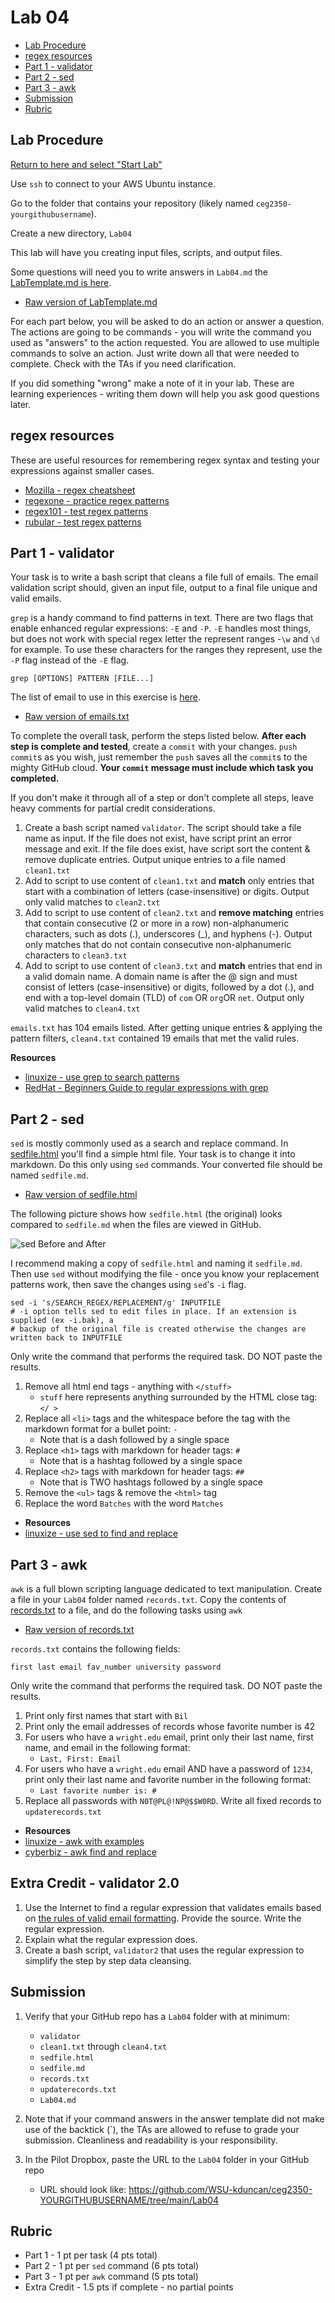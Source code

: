 # Lab 04

- [Lab Procedure](#Lab-Procedure)
- [regex resources](#regex-resources)
- [Part 1 - validator](#Part-1---validator)
- [Part 2 - sed](#Part-2---sed)
- [Part 3 - awk](#Part-3---awk)
- [Submission](#Submission)
- [Rubric](#Rubric)

## Lab Procedure

[Return to here and select "Start Lab"](https://awsacademy.instructure.com/courses/68834/modules/items/6128516)

Use `ssh` to connect to your AWS Ubuntu instance.

Go to the folder that contains your repository (likely named `ceg2350-yourgithubusername`).

Create a new directory, `Lab04`

This lab will have you creating input files, scripts, and output files.

Some questions will need you to write answers in `Lab04.md` the [LabTemplate.md is here](LabTemplate.md).

- [Raw version of LabTemplate.md](https://raw.githubusercontent.com/pattonsgirl/CEG2350/main/Labs/Lab04/LabTemplate.md)

For each part below, you will be asked to do an action or answer a question. The actions are going to be commands - you will write the command you used as "answers" to the action requested. You are allowed to use multiple commands to solve an action. Just write down all that were needed to complete. Check with the TAs if you need clarification.

If you did something "wrong" make a note of it in your lab. These are learning experiences - writing them down will help you ask good questions later.

## regex resources

These are useful resources for remembering regex syntax and testing your expressions against smaller cases.

- [Mozilla - regex cheatsheet](https://developer.mozilla.org/en-US/docs/Web/JavaScript/Guide/Regular_Expressions/Cheatsheet)
- [regexone - practice regex patterns](https://regexone.com/)
- [regex101 - test regex patterns](https://regex101.com/)
- [rubular - test regex patterns](https://rubular.com/)

## Part 1 - validator

Your task is to write a bash script that cleans a file full of emails.  The email validation script should, given an input file, output to a final file unique and valid emails.

`grep` is a handy command to find patterns in text. There are two flags that enable enhanced regular expressions: `-E` and `-P`. `-E` handles most things, but does not work with special regex letter the represent ranges -`\w` and `\d` for example. To use these characters for the ranges they represent, use the `-P` flag instead of the `-E` flag.

```
grep [OPTIONS] PATTERN [FILE...]
```

The list of email to use in this exercise is [here](data/emails.txt).
   - [Raw version of emails.txt](https://raw.githubusercontent.com/pattonsgirl/CEG2350/main/Labs/Lab04/data/emails.txt)

To complete the overall task, perform the steps listed below.  **After each step is complete and tested**, create a `commit` with your changes.  `push` `commit`s as you wish, just remember the `push` saves all the `commit`s to the mighty GitHub cloud.  **Your `commit` message must include which task you completed.**

If you don't make it through all of a step or don't complete all steps, leave heavy comments for partial credit considerations.

1. Create a bash script named `validator`.  The script should take a file name as input.  If the file does not exist, have script print an error message and exit.  If the file does exist, have script sort the content & remove duplicate entries. Output unique entries to a file named `clean1.txt`
2. Add to script to use content of `clean1.txt` and **match** only entries that start with a combination of letters (case-insensitive) or digits.  Output only valid matches to `clean2.txt`
3. Add to script to use content of `clean2.txt` and **remove matching** entries that contain consecutive (2 or more in a row) non-alphanumeric characters, such as dots (.), underscores (_), and hyphens (-).  Output only matches that do not contain consecutive non-alphanumeric characters to `clean3.txt`
4. Add to script to use content of `clean3.txt` and **match** entries that end in a valid domain name.  A domain name is after the @ sign and must consist of letters (case-insensitive) or digits, followed by a dot (.), and end with a top-level domain (TLD) of `com` OR `org`OR `net`.  Output only valid matches to `clean4.txt`

`emails.txt` has 104 emails listed.  After getting unique entries & applying the pattern filters, `clean4.txt` contained 19 emails that met the valid rules.

**Resources**
- [linuxize - use grep to search patterns](https://linuxize.com/post/how-to-use-grep-command-to-search-files-in-linux/)
- [RedHat - Beginners Guide to regular expressions with grep](https://developers.redhat.com/articles/2022/09/14/beginners-guide-regular-expressions-grep#)

## Part 2 - sed

`sed` is mostly commonly used as a search and replace command. In [sedfile.html](data/sedfile.html) you'll find a simple html file. Your task is to change it into markdown. Do this only using `sed` commands. Your converted file should be named `sedfile.md`.
   - [Raw version of sedfile.html](https://raw.githubusercontent.com/pattonsgirl/CEG2350/main/Labs/Lab04/data/sedfile.html)

The following picture shows how `sedfile.html` (the original) looks compared to `sedfile.md` when the files are viewed in GitHub.

![sed Before and After](data/sed-before-after.PNG)

I recommend making a copy of `sedfile.html` and naming it `sedfile.md`. Then use `sed` without modifying the file - once you know your replacement patterns work, then save the changes using `sed`'s `-i` flag.

```
sed -i 's/SEARCH_REGEX/REPLACEMENT/g' INPUTFILE
# -i option tells sed to edit files in place. If an extension is supplied (ex -i.bak), a
# backup of the original file is created otherwise the changes are written back to INPUTFILE
```

Only write the command that performs the required task. DO NOT paste the results.

1. Remove all html end tags - anything with `</stuff>`
   - `stuff` here represents anything surrounded by the HTML close tag: `</ > `
2. Replace all `<li>` tags and the whitespace before the tag with the markdown format for a bullet point: `- `
   - Note that is a dash followed by a single space
3. Replace `<h1>` tags with markdown for header tags: `# `
   - Note that is a hashtag followed by a single space
4. Replace `<h2>` tags with markdown for header tags: `## `
   - Note that is TWO hashtags followed by a single space
5. Remove the `<ul>` tags & remove the `<html>` tag
6. Replace the word `Batches` with the word `Matches`

- **Resources**
- [linuxize - use sed to find and replace](https://linuxize.com/post/how-to-use-sed-to-find-and-replace-string-in-files/)

## Part 3 - awk

`awk` is a full blown scripting language dedicated to text manipulation. Create a file in your `Lab04` folder named `records.txt`. Copy the contents of [records.txt](data/records.txt) to a file, and do the following tasks using `awk`
   - [Raw version of records.txt](https://raw.githubusercontent.com/pattonsgirl/CEG2350/main/Labs/Lab04/data/records.txt)

`records.txt` contains the following fields:

```
first last email fav_number university password
```

Only write the command that performs the required task. DO NOT paste the results.

1. Print only first names that start with `Bil`
2. Print only the email addresses of records whose favorite number is 42
3. For users who have a `wright.edu` email, print only their last name, first name, and email in the following format:
   - `Last, First: Email`
4. For users who have a `wright.edu` email AND have a password of `1234`, print only their last name and favorite number in the following format:
   - `Last favorite number is: #`
5. Replace all passwords with `N0T@PL@!NP@$$W0RD`. Write all fixed records to `updaterecords.txt`

- **Resources**
- [linuxize - awk with examples](https://linuxize.com/post/awk-command/)
- [cyberbiz - awk find and replace](https://www.cyberciti.biz/faq/awk-find-and-replace-fields-values/)

## Extra Credit - validator 2.0

1. Use the Internet to find a regular expression that validates emails based on [the rules of valid email formatting](https://help.xmatters.com/ondemand/trial/valid_email_format.htm).  Provide the source.  Write the regular expression.
2. Explain what the regular expression does.
3. Create a bash script, `validator2` that uses the regular expression to simplify the step by step data cleansing.

## Submission

1. Verify that your GitHub repo has a `Lab04` folder with at minimum:

   - `validator`
   - `clean1.txt` through `clean4.txt`
   - `sedfile.html`
   - `sedfile.md`
   - `records.txt`
   - `updaterecords.txt`
   - `Lab04.md`

2. Note that if your command answers in the answer template did not make use of the backtick (`), the TAs are allowed to refuse to grade your submission.  Cleanliness and readability is your responsibility.  

3. In the Pilot Dropbox, paste the URL to the `Lab04` folder in your GitHub repo
   - URL should look like: https://github.com/WSU-kduncan/ceg2350-YOURGITHUBUSERNAME/tree/main/Lab04

## Rubric

- Part 1 - 1 pt per task (4 pts total)
- Part 2 - 1 pt per `sed` command (6 pts total)
- Part 3 - 1 pt per `awk` command (5 pts total)
- Extra Credit - 1.5 pts if complete - no partial points
